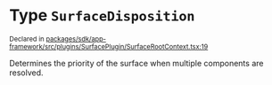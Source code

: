 # Type `SurfaceDisposition`
<sub>Declared in [packages/sdk/app-framework/src/plugins/SurfacePlugin/SurfaceRootContext.tsx:19](https://github.com/dxos/dxos/blob/7194736719/packages/sdk/app-framework/src/plugins/SurfacePlugin/SurfaceRootContext.tsx#L19)</sub>


Determines the priority of the surface when multiple components are resolved.



